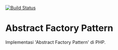 [![Build Status](https://api.travis-ci.org/kepolu/abstract-factory.svg?branch=master)](https://travis-ci.org/kepolu/abstract-factory)

# Abstract Factory Pattern

Implementasi 'Abstract Factory Pattern' di PHP.